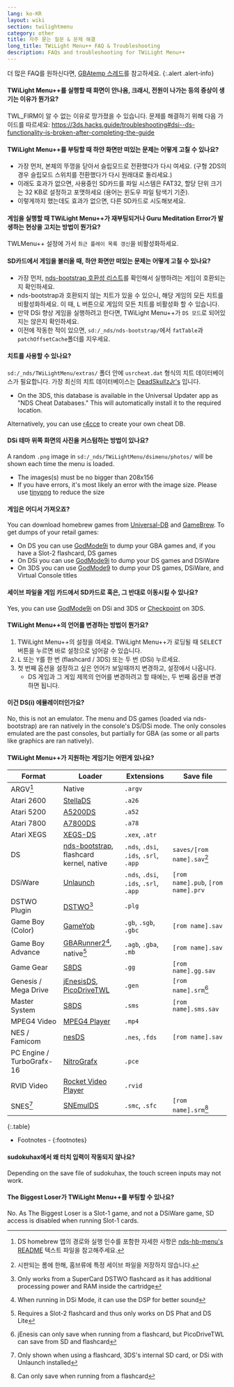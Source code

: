 ```yaml
---
lang: ko-KR
layout: wiki
section: twilightmenu
category: other
title: 자주 묻는 질문 & 문제 해결
long_title: TWiLight Menu++ FAQ & Troubleshooting
description: FAQs and troubleshooting for TWiLight Menu++
---
```


더 많은 FAQ를 원하신다면, [GBAtemp 스레드](https://gbatemp.net/threads/ds-i-3ds-twilight-menu-gui-for-ds-i-games-and-ds-i-menu-replacement.472200/)를 참고하세요.
{:.alert .alert-info}

#### TWiLight Menu++를 실행할 때 화면이 안나옴, 크래시, 전원이 나가는 등의 증상이 생기는 이유가 뭔가요?
TWL_FIRM이 알 수 없는 이유로 망가졌을 수 있습니다. 문제를 해결하기 위해 다음 가이드를 따르세요: <https://3ds.hacks.guide/troubleshooting#dsi--ds-functionality-is-broken-after-completing-the-guide>

#### TWiLight Menu++를 부팅할 때 하얀 화면만 떠있는 문제는 어떻게 고칠 수 있나요?
- 가장 먼저, 본체의 뚜껑을 닫아서 슬립모드로 전환했다가 다시 여세요. (구형 2DS의 경우 슬립모드 스위치를 전환했다가 다시 원래대로 돌리세요.)
- 이래도 효과가 없으면, 사용중인 SD카드를 파일 시스템은 FAT32, 할당 단위 크기는 32 KB로 설정하고 포맷하세요 (용어는 윈도우 파일 탐색기 기준).
- 이렇게까지 했는데도 효과가 없으면, 다른 SD카드로 시도해보세요.

#### 게임을 실행할 때 TWiLight Menu++가 재부팅되거나 Guru Meditation Error가 발생하는 현상을 고치는 방법이 뭔가요?
TWLMenu++ 설정에 가서 `최근 플레이 목록 갱신`을 비활성화하세요.

#### SD카드에서 게임을 불러올 때, 하얀 화면만 떠있는 문제는 어떻게 고칠 수 있나요?
- 가장 먼저, [nds-bootstrap 호환성 리스트](https://docs.google.com/spreadsheets/d/1LRTkXOUXraTMjg1eedz_f7b5jiuyMv2x6e_jY_nyHSc/htmlview#gid=0)를 확인해서 실행하려는 게임이 호환되는지 확인하세요.
- nds-bootstrap과 호환되지 않는 치트가 있을 수 있으니, 해당 게임의 모든 치트를 비활성화하세요. 이 때, <kbd class="l">L</kbd> 버튼으로 게임의 모든 치트를 비활성화 할 수 있습니다.
- 만약 DSi 향상 게임을 실행하려고 한다면, TWiLight Menu++가 `DS 모드`로 되어있지는 않은지 확인하세요.
- 이전에 작동한 적이 있으면, `sd:/_nds/nds-bootstrap/`에서 `fatTable`과 `patchOffsetCache`폴더를 지우세요.

#### 치트를 사용할 수 있나요?
`sd:/_nds/TWiLightMenu/extras/` 폴더 안에 `usrcheat.dat` 형식의 치트 데이터베이스가 필요합니다. 가장 최신의 치트 데이터베이스는 [DeadSkullzJr's](https://gbatemp.net/threads/deadskullzjrs-flashcart-cheat-databases.488711/) 입니다.
- On the 3DS, this database is available in the Universal Updater app as "NDS Cheat Databases." This will automatically install it to the required location.

Alternatively, you can use [r4cce](http://hp.vector.co.jp/authors/VA013928/soft_en.html) to create your own cheat DB.

#### DSi 테마 위쪽 화면의 사진을 커스텀하는 방법이 있나요?
A random `.png` image in `sd:/_nds/TWiLightMenu/dsimenu/photos/` will be shown each time the menu is loaded.

- The images(s) must be no bigger than 208x156
- If you have errors, it's most likely an error with the image size. Please use [tinypng](https://tinypng.com) to reduce the size

#### 게임은 어디서 가져오죠?
You can download homebrew games from [Universal-DB](https://db.universal-team.net/ds) and [GameBrew](https://www.gamebrew.org/wiki/List_of_all_DS_homebrew#Games). To get dumps of your retail games:
- On DS you can use [GodMode9i](https://github.com/DS-Homebrew/GodMode9i/releases) to dump your GBA games and, if you have a Slot-2 flashcard, DS games
- On DSi you can use [GodMode9i](https://github.com/DS-Homebrew/GodMode9i/releases) to dump your DS games and DSiWare
- On 3DS you can use [GodMode9](https://github.com/d0k3/GodMode9/releases) to dump your DS games, DSiWare, and Virtual Console titles

#### 세이브 파일을 게임 카드에서 SD카드로 혹은, 그 반대로 이동시킬 수 있나요?
Yes, you can use [GodMode9i](https://github.com/DS-Homebrew/GodMode9i/releases) on DSi and 3DS or [Checkpoint](https://github.com/FlagBrew/Checkpoint/releases) on 3DS.

#### TWiLight Menu++의 언어를 변경하는 방법이 뭔가요?
1. TWiLight Menu++의 설정을 여세요. TWiLight Menu++가 로딩될 때 <kbd>SELECT</kbd>버튼을 누르면 바로 설정으로 넘어갈 수 있습니다.
1. <kbd class="l">L</kbd> 또는 <kbd class="face">Y</kbd>를 한 번 (flashcard / 3DS) 또는 두 번 (DSi) 누르세요.
1. 첫 번째 옵션을 설정하고 싶은 언어가 보일때까지 변경하고, 설정에서 나옵니다.
   - DS 게임과 그 게임 제목의 언어를 변경하려고 할 때에는, 두 번째 옵션을 변경하면 됩니다.

#### 이건 DS(i) 에뮬레이터인가요?
No, this is not an emulator. The menu and DS games (loaded via nds-bootstrap) are ran natively in the console's DS/DSi mode. The only consoles emulated are the past consoles, but partially for GBA (as some or all parts like graphics are ran natively).

#### TWiLight Menu++가 지원하는 게임기는 어떤게 있나요?

| Format                    | Loader                                           | Extensions                             | Save file                          |
| ------------------------- | ------------------------------------------------ | -------------------------------------- | ---------------------------------- |
| ARGV[^1]                  | Native                                           | `.argv`                                |                                    |
| Atari 2600                | [StellaDS][stellads]                             | `.a26`                                 |                                    |
| Atari 5200                | [A5200DS][a5200ds]                               | `.a52`                                 |                                    |
| Atari 7800                | [A7800DS][a7800ds]                               | `.a78`                                 |                                    |
| Atari XEGS                | [XEGS-DS][xegs-ds]                               | `.xex`, `.atr`                         |                                    |
| DS                        | [nds-bootstrap][ndsbs], flashcard kernel, native | `.nds`, `.dsi`, `.ids`, `.srl`, `.app` | `saves/[rom name].sav`[^2]         |
| DSiWare                   | [Unlaunch][unlaunch]                             | `.nds`, `.dsi`, `.ids`, `.srl`, `.app` | `[rom name].pub`, `[rom name].prv` |
| DSTWO Plugin              | [DSTWO][dstwo][^3]                               | `.plg`                                 |                                    |
| Game Boy (Color)          | [GameYob][gameyob]                               | `.gb`, `.sgb`, `.gbc`                  | `[rom name].sav`                   |
| Game Boy Advance          | [GBARunner2][gbarunner2][^4], native[^5]         | `.agb`, `.gba`, `.mb`                  | `[rom name].sav`                   |
| Game Gear                 | [S8DS][s8ds]                                     | `.gg`                                  | `[rom name].gg.sav`                |
| Genesis / Mega Drive      | [jEnesisDS][jenesis], [PicoDriveTWL][pdtwl]      | `.gen`                                 | `[rom name].srm`[^6]               |
| Master System             | [S8DS][s8ds]                                     | `.sms`                                 | `[rom name].sms.sav`               |
| MPEG4 Video               | [MPEG4 Player][mpeg4player]                      | `.mp4`                                 |                                    |
| NES / Famicom             | [nesDS][nesds]                                   | `.nes`, `.fds`                         | `[rom name].sav`                   |
| PC Engine / TurboGrafx-16 | [NitroGrafx][nitrografx]                         | `.pce`                                 |                                    |
| RVID Video                | [Rocket Video Player][rvidplayer]                | `.rvid`                                |                                    |
| SNES[^7]                  | [SNEmulDS][snemulds]                             | `.smc`, `.sfc`                         | `[rom name].srm`[^8]               |
{:.table}

- Footnotes -
{:footnotes}

#### sudokuhax에서 왜 터치 입력이 작동되지 않나요?
Depending on the save file of sudokuhax, the touch screen inputs may not work.

#### The Biggest Loser가 TWiLight Menu++를 부팅할 수 있나요?
No. As The Biggest Loser is a Slot-1 game, and not a DSiWare game, SD access is disabled when running Slot-1 cards.

[^1]: DS homebrew 앱의 경로와 실행 인수를 포함한 자세한 사항은 [nds-hb-menu's README](https://github.com/devkitPro/nds-hb-menu#passing-arguments) 텍스트 파일을 참고해주세요.
[^2]: 시판되는 롬에 한해, 홈브류에 특정 세이브 파일을 저장하지 않습니다.
[^3]: Only works from a SuperCard DSTWO flashcard as it has additional processing power and RAM inside the cartridge
[^4]: When running in DSi Mode, it can use the DSP for better sound
[^5]: Requires a Slot-2 flashcard and thus only works on DS Phat and DS Lite
[^6]: jEnesis can only save when running from a flashcard, but PicoDriveTWL can save from SD and flashcard
[^7]: Only shown when using a flashcard, 3DS's internal SD card, or DSi with Unlaunch installed
[^8]: Can only save when running from a flashcard

[a5200ds]: https://github.com/wavemotion-dave/A5200DS
[a7800ds]: https://github.com/wavemotion-dave/A7800DS
[dstwo]: http://eng.supercard.sc
[gameyob]: https://github.com/Drenn1/GameYob
[gbarunner2]: https://github.com/Gericom/GBARunner2
[jenesis]: https://www.gamebrew.org/wiki/JEnesisDS
[mpeg4player]: https://gbatemp.net/threads/544095
[ndsbs]: https://github.com/DS-Homebrew/nds-bootstrap
[nesds]: https://github.com/DS-Homebrew/NesDS
[nitrografx]: https://www.gamebrew.org/wiki/NitroGrafx
[pdtwl]: https://github.com/DS-Homebrew/PicoDriveTWL
[rvidplayer]: https://gbatemp.net/threads/539163
[s8ds]: https://www.gamebrew.org/wiki/S8DS
[snemulds]: https://www.gamebrew.org/wiki/SNEmulDS
[stellads]: https://github.com/wavemotion-dave/StellaDS
[unlaunch]: https://problemkaputt.de/unlaunch.htm
[xegs-ds]: https://github.com/wavemotion-dave/XEGS-DS
